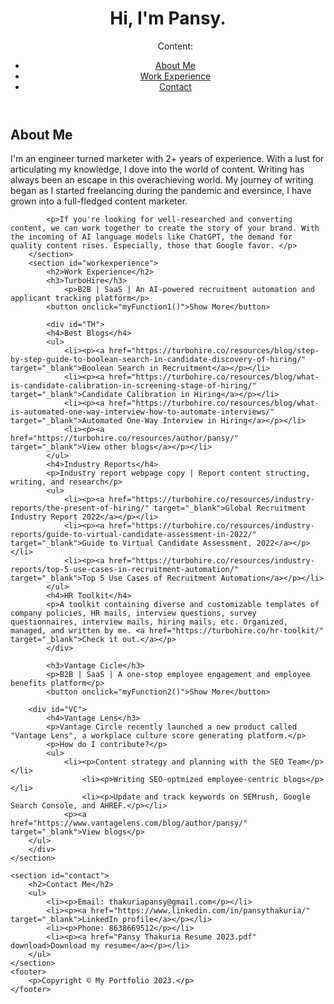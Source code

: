 <html>
<head>
	<title>Pansy's Portfolio</title>
	<meta name="viewport" content="width=device-width, initial-scale=1.0">
	<style>
		#TH {
 		width: 100%;
 		padding: 10px 20px;
  		text-align: left;
  		background-color: lightgrey;
  		margin-top: 20px;
		}
		#VC {
  		width: 100%;
  		padding: 10px 20px;
  		text-align: left;
  		background-color: lightgrey;
  		margin-top: 20px;
		}
	</style>
	<link rel="stylesheet" href="style.css">
</head>
<body>
	<header>
		<h1>Hi, I'm Pansy.</h1>
		<nav>
			<ul>
				<p>Content:</p>
				<li><a href="#about">About Me</a></li>
				<li><a href="#workexperience">Work Experience</a></li>
				<li><a href="#contact">Contact</a></li>
			</ul>
		</nav>
	</header>
	<main>
		<section id="about">
			<h2>About Me</h2>
			<p>I'm an engineer turned marketer with 2+ years of experience. With a lust for articulating my knowledge, I dove into the world of content. Writing has always been an escape in this overachieving world. My journey of writing began as I started freelancing during the pandemic and eversince, I have grown into a full-fledged content marketer.</p>
			
			<p>If you're looking for well-researched and converting content, we can work together to create the story of your brand. With the incoming of AI language models like ChatGPT, the demand for quality content rises. Especially, those that Google favor. </p>
		</section>
		<section id="workexperience">
			<h2>Work Experience</h2>
			<h3>TurboHire</h3>
				<p>B2B | SaaS | An AI-powered recruitment automation and applicant tracking platform</p>
			<button onclick="myFunction1()">Show More</button>

			<div id="TH">
			<h4>Best Blogs</h4>
			<ul>
				<li><p><a href="https://turbohire.co/resources/blog/step-by-step-guide-to-boolean-search-in-candidate-discovery-of-hiring/" target="_blank">Boolean Search in Recruitment</a></p></li>
				<li><p><a href="https://turbohire.co/resources/blog/what-is-candidate-calibration-in-screening-stage-of-hiring/" target="_blank">Candidate Calibration in Hiring</a></p></li>
				<li><p><a href="https://turbohire.co/resources/blog/what-is-automated-one-way-interview-how-to-automate-interviews/" target="_blank">Automated One-Way Interview in Hiring</a></p></li>
				<li><p><a href="https://turbohire.co/resources/author/pansy/" target="_blank">View other blogs</a></p></li>
			</ul>
			<h4>Industry Reports</h4>
			<p>Industry report webpage copy | Report content structing, writing, and research</p>
			<ul>
				<li><p><a href="https://turbohire.co/resources/industry-reports/the-present-of-hiring/" target="_blank">Global Recruitment Industry Report 2022</a></p></li>
				<li><p><a href="https://turbohire.co/resources/industry-reports/guide-to-virtual-candidate-assessment-in-2022/" target="_blank">Guide to Virtual Candidate Assessment, 2022</a></p></li>
				<li><p><a href="https://turbohire.co/resources/industry-reports/top-5-use-cases-in-recruitment-automation/" target="_blank">Top 5 Use Cases of Recruitment Automation</a></p></li>
			</ul>
			<h4>HR Toolkit</h4>
			<p>A toolkit containing diverse and customizable templates of company policies, HR mails, interview questions, survey questionnaires, interview mails, hiring mails, etc. Organized, managed, and written by me. <a href="https://turbohire.co/hr-toolkit/" target="_blank">Check it out.</a></p>
			</div>	
			
        	<h3>Vantage Cicle</h3>
        	<p>B2B | SaaS | A one-stop employee engagement and employee benefits platform</p>
       	 	<button onclick="myFunction2()">Show More</button>

		<div id="VC">
        	<h4>Vantage Lens</h3>
        	<p>Vantage Circle recently launched a new product called "Vantage Lens", a workplace culture score generating platform.</p>
        	<p>How do I contribute?</p>
        	<ul>
        		<li><p>Content strategy and planning with the SEO Team</p></li>
            		<li><p>Writing SEO-optmized employee-centric blogs</p></li>
            		<li><p>Update and track keywords on SEMrush, Google Search Console, and AHREF.</p></li>
        		<p><a href="https://www.vantagelens.com/blog/author/pansy/" target="_blank">View blogs</p>
		</ul>
		</div>
	</section>
		
	<section id="contact">
		<h2>Contact Me</h2>
		<ul>
			<li><p>Email: thakuriapansy@gmail.com</p></li>
			<li><p><a href="https://www.linkedin.com/in/pansythakuria/" target="_blank">LinkedIn profile</a></p></li>
			<li><p>Phone: 8638669512</p></li>
			<li><p><a href="Pansy Thakuria Resume 2023.pdf" download>Download my resume</a></p></li>
		</ul>
	</section>
	<footer>
		<p>Copyright © My Portfolio 2023.</p>
	</footer>
<script>
function myFunction1() {
  var x = document.getElementById("TH");
  if (x.style.display === "none") {
    x.style.display = "block";
  } else {
    x.style.display = "none";
  }
}
function myFunction2() {
  var y = document.getElementById("VC");
  if (y.style.display === "none") {
    y.style.display = "block";
  } else {
    y.style.display = "none";
  }
}
</script>
</main>
</body>
</html>
